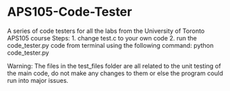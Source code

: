 # APS105-Code-Tester
A series of code testers for all the labs from the University of Toronto APS105 course
Steps:
    1. change test.c to your own code
    2. run the code_tester.py code from terminal using the following command:
        python code_tester.py

Warning: The files in the test_files folder are all related to the unit testing of the main code, do not make any changes to them or else the program could run into major issues.

